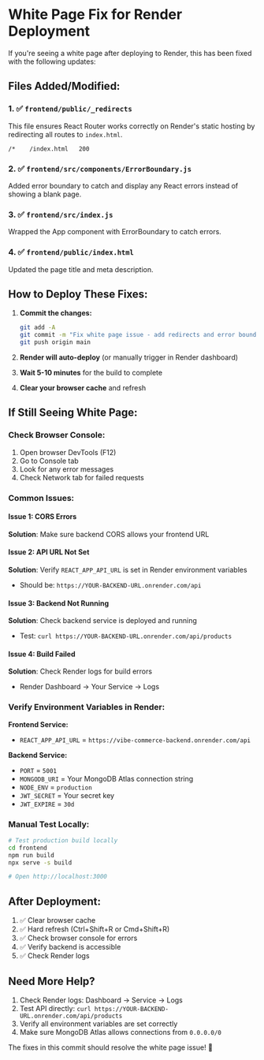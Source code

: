 # White Page Fix for Render Deployment

If you're seeing a white page after deploying to Render, this has been fixed with the following updates:

## Files Added/Modified:

### 1. ✅ `frontend/public/_redirects`
This file ensures React Router works correctly on Render's static hosting by redirecting all routes to `index.html`.

```
/*    /index.html   200
```

### 2. ✅ `frontend/src/components/ErrorBoundary.js`
Added error boundary to catch and display any React errors instead of showing a blank page.

### 3. ✅ `frontend/src/index.js`
Wrapped the App component with ErrorBoundary to catch errors.

### 4. ✅ `frontend/public/index.html`
Updated the page title and meta description.

## How to Deploy These Fixes:

1. **Commit the changes:**
   ```bash
   git add -A
   git commit -m "Fix white page issue - add redirects and error boundary"
   git push origin main
   ```

2. **Render will auto-deploy** (or manually trigger in Render dashboard)

3. **Wait 5-10 minutes** for the build to complete

4. **Clear your browser cache** and refresh

## If Still Seeing White Page:

### Check Browser Console:
1. Open browser DevTools (F12)
2. Go to Console tab
3. Look for any error messages
4. Check Network tab for failed requests

### Common Issues:

#### Issue 1: CORS Errors
**Solution**: Make sure backend CORS allows your frontend URL

#### Issue 2: API URL Not Set
**Solution**: Verify `REACT_APP_API_URL` is set in Render environment variables
- Should be: `https://YOUR-BACKEND-URL.onrender.com/api`

#### Issue 3: Backend Not Running
**Solution**: Check backend service is deployed and running
- Test: `curl https://YOUR-BACKEND-URL.onrender.com/api/products`

#### Issue 4: Build Failed
**Solution**: Check Render logs for build errors
- Render Dashboard → Your Service → Logs

### Verify Environment Variables in Render:

**Frontend Service:**
- `REACT_APP_API_URL` = `https://vibe-commerce-backend.onrender.com/api`

**Backend Service:**
- `PORT` = `5001`
- `MONGODB_URI` = Your MongoDB Atlas connection string
- `NODE_ENV` = `production`
- `JWT_SECRET` = Your secret key
- `JWT_EXPIRE` = `30d`

### Manual Test Locally:

```bash
# Test production build locally
cd frontend
npm run build
npx serve -s build

# Open http://localhost:3000
```

## After Deployment:

1. ✅ Clear browser cache
2. ✅ Hard refresh (Ctrl+Shift+R or Cmd+Shift+R)
3. ✅ Check browser console for errors
4. ✅ Verify backend is accessible
5. ✅ Check Render logs

## Need More Help?

1. Check Render logs: Dashboard → Service → Logs
2. Test API directly: `curl https://YOUR-BACKEND-URL.onrender.com/api/products`
3. Verify all environment variables are set correctly
4. Make sure MongoDB Atlas allows connections from `0.0.0.0/0`

The fixes in this commit should resolve the white page issue! 🚀
